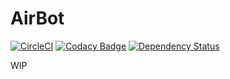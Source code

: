 # AirBot

[![CircleCI](https://circleci.com/gh/Ithildir/airbot/tree/master.svg?style=shield&circle-token=75ca0ba9afa78ac90297842aa3b0e06c7c168c93)](https://circleci.com/gh/Ithildir/airbot/tree/master)
[![Codacy Badge](https://api.codacy.com/project/badge/Grade/d0348a9460594a9a831e11f82f84489c)](https://www.codacy.com/app/Ithildir/airbot?utm_source=github.com&utm_medium=referral&utm_content=Ithildir/airbot&utm_campaign=badger)
[![Dependency Status](https://www.versioneye.com/user/projects/591278a2da0c250046bc29fc/badge.svg?style=shield)](https://www.versioneye.com/user/projects/591278a2da0c250046bc29fc)

WIP